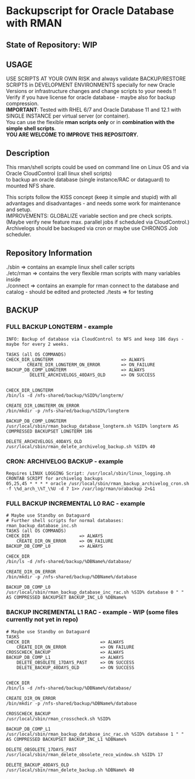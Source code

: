 # Backupscript for Oracle Database with RMAN

## State of Repository: WIP

## USAGE
USE SCRIPTS AT YOUR OWN RISK and always validate BACKUP/RESTORE SCRIPTS in DEVELOPMENT ENVIRONMENTS specially for new Oracle Versions or infrastructure changes and change scripts to your needs !! Verify if you have license for oracle database - maybe also for backup compression.  
**IMPORTANT**: Tested with RHEL 6/7 and Oracle Database 11 and 12.1 with SINGLE INSTANCE per virtual server (or container).  
You can use the flexible **rman scripts only** or in **combination with the simple shell scripts**.  
**YOU ARE WELCOME TO IMPROVE THIS REPOSITORY.**  

## Description
This rman/shell scripts could be used on command line on Linux OS and via Oracle CloudControl (call linux shell scripts)  
to backup an oracle database (single instance/RAC or dataguard) to mounted NFS share.  

This scripts follow the KISS concept (keep it simple and stupid) with all advantages and disadvantages - and needs some
work for maintenance and setup.  
IMPROVEMENTS: GLOBALIZE variable section and pre check scripts.     
(Maybe verify new feature max. parallel jobs if scheduled via CloudControl.)  
Archivelogs should be backuped via cron or maybe use CHRONOS Job scheduler.  

## Repository Information
./sbin      => contains an example linux shell caller scripts  
./etc/rman  => contains the very flexible rman scripts with many variables inside  
./connect   => contains an example for rman connect to the database and catalog - should be edited and protected
./tests     => for testing

## BACKUP

### FULL BACKUP LONGTERM - example
```
INFO: Backup of database via CloudControl to NFS and keep 186 days - maybe for every 2 weeks.

TASKS (all OS COMMANDS)
CHECK_DIR_LONGTERM                          => ALWAYS
    	CREATE_DIR_LONGTERM_ON_ERROR        => ON_FAILURE
BACKUP_DB_COMP_LONGTERM                     => ALWAYS
         DELETE_ARCHIVELOGS_40DAYS_OLD      => ON SUCCESS
         

CHECK_DIR_LONGTERM 
/bin/ls -d /nfs-shared/backup/%SID%/longterm/   

CREATE_DIR_LONGTERM_ON_ERROR
/bin/mkdir -p /nfs-shared/backup/%SID%/longterm

BACKUP_DB_COMP_LONGTERM
/usr/local/sbin/rman_backup_database_longterm.sh %SID% longterm AS COMPRESSED BACKUPSET LONGTERM 186

DELETE_ARCHIVELOGS_40DAYS_OLD
/usr/local/sbin/rman_delete_archivelog_backup.sh %SID% 40
```

### CRON: ARCHIVELOG BACKUP - example
```
Requires LINUX LOGGING Script: /usr/local/sbin/linux_logging.sh
CRONTAB SCRIPT for archivelog backups
05,25,45 * * * * oracle /usr/local/sbin/rman_backup_archivelog_cron.sh -f \%d_arch_\%T_\%U -d 7 1>> /var/log/rman/orabackup 2>&1
```

### FULL BACKUP INCREMENTAL L0 RAC - example
```
# Maybe use Standby on Dataguard
# Further shell scripts for normal databases: rman_backup_database_inc.sh
TASKS (all OS COMMANDS)
CHECK_DIR                   => ALWAYS
    CREATE_DIR_ON_ERROR     => ON_FAILURE
BACKUP_DB_COMP_L0           => ALWAYS

CHECK_DIR
/bin/ls -d /nfs-shared/backup/%DBName%/database/

CREATE_DIR_ON_ERROR
/bin/mkdir -p /nfs-shared/backup/%DBName%/database

BACKUP_DB_COMP_L0
/usr/local/sbin/rman_backup_database_inc_rac.sh %SID% database 0 " " AS COMPRESSED BACKUPSET BACKUP_INC_L0 %DBName%
```

### BACKUP INCREMENTAL L1 RAC - example - WIP (some files currently not yet in repo)
```
# Maybe use Standby on Dataguard
TASKS	
CHECK_DIR                           => ALWAYS
    CREATE_DIR_ON_ERROR             => ON FAILURE
CROSSCHECK_BACKUP                   => ALWAYS
BACKUP_DB_COMP_L1                   => ALWAYS
    DELETE_OBSOLETE_17DAYS_PAST     => ON SUCCESS
    DELETE_BACKUP_40DAYS_OLD        => ON SUCCESS
    
 
CHECK_DIR
/bin/ls -d /nfs-shared/backup/%DBName%/database/
 
CREATE_DIR_ON_ERROR
/bin/mkdir -p /nfs-shared/backup/%DBName%/database

CROSSCHECK_BACKUP
/usr/local/sbin/rman_crosscheck.sh %SID%

BACKUP_DB_COMP_L1
/usr/local/sbin/rman_backup_database_inc_rac.sh %SID% database 1 " " AS COMPRESSED BACKUPSET BACKUP_INC_L1 %DBName%

DELETE_OBSOLETE_17DAYS_PAST
/usr/local/sbin/rman_delete_obsolete_reco_window.sh %SID% 17

DELETE_BACKUP_40DAYS_OLD
/usr/local/sbin/rman_delete_backup.sh %DBName% 40
```